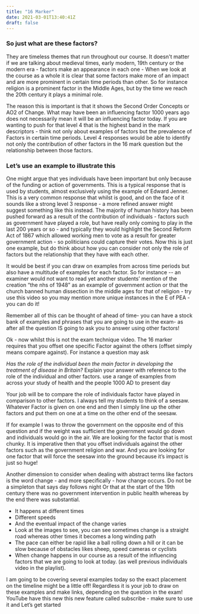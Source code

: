 ```yaml
---
title: "16 Marker"
date: 2021-03-01T13:40:41Z
draft: false
---
```


### So just what are these factors?
They are timeless themes that run throughout our course. It doesn't matter if we are talking about medieval times, early modern, 19th century or the modern era -  factors make an appearance in each one -  When we look at the course as a whole it is clear that some factors make more of an impact and are more prominent in certain time periods than other. So for instance religion is a prominent factor in the Middle Ages, but by the time we reach the 20th century it plays a minimal role.

The reason this is important is that it shows the Second Order Concepts or AO2  of Change. What may have been an influencing factor 1000 years ago does not necessarily mean it will be an influencing factor today.  If you are wanting to push for that level 4 that is the highest band in the mark descriptors -  think not only about examples of factors but the prevalence of Factors in certain time periods. Level 4 responses would be able to identify not only the contribution of other factors in the 16 mark question but the relationship between those factors.

### Let’s use an example to illustrate this
One might argue that yes individuals have been important but only because of the funding or action of governments. This is a typical response that is used by students, almost exclusively using the example of Edward Jenner. This is a very common response that whilst is good, and on the face of it sounds like a strong level 3 response - a more refined answer might suggest something like this instead. The majority of human history has been pushed forward as a result of the contribution of individuals - factors such as government have played a role, but have really only coming to play in the last 200 years or so -  and typically they would highlight the Second Reform Act of 1867 which allowed working men to vote as a result for greater government action - so politicians could capture their votes. Now this is just one example, but do think about how you can consider not only the role of factors but the relationship that they have with each other.

It would be best if you can draw on examples from across time periods but also have a multitude of examples for each factor. So for instance -- an examiner would not want to read yet another students’  mention of the creation “the nhs of 1948” as an example of government action or that the church banned human dissection in the middle ages for that of religion - try use this video so you may mention more unique instances in the E of PEA - you can do it!

Remember all of this can be thought of ahead of time- you can have a stock bank of examples and phrases that you are going to use in the exam- as after all the question IS going to ask you to answer using other factors!

Ok - now whilst this is not the exam technique video. The 16 marker requires that you offset one specific Factor against the others (offset simply means compare against). For instance a question may ask

_Has the role of the individual been the main factor in developing the treatment of disease in Britain?_ Explain your answer with reference to the role of the individual and other factors.  use a range of examples from across your study of health and the people 1000 AD to present day

Your job will be to compare the role of individuals factor have played in comparison to other factors.  I always tell my students to think of a seesaw. Whatever Factor is given on one end and then I simply line up the other factors and put them on one at a time on the other end of the seesaw.  

If for example I was to throw the government on the opposite end of this question and if the weight was sufficient the  government would go down and individuals would go in the air.  We are looking for the factor that is most chunky. It is imperative then that you offset individuals against the other factors such as the government religion and war. And you are looking for one factor that will force the seesaw into the ground because it’s impact is just so huge!

Another dimension to consider when dealing with abstract terms like factors is the word change - and more specifically - how change occurs.
Do not be a simpleton that says day follows night
Or that at the start of the 19th century there was no government intervention in public health whereas by the end there was substantial.
- It happens at different times
- Different speeds
- And the eventual impact of the change varies
- Look at the images to see, you can see sometimes change is a straight road whereas other times it becomes a long winding path
- The pace can either be rapid like a ball rolling down a hill or it can be slow because of obstacles likes sheep, speed cameras or cyclists   
- When change happens in our course as a result of the influencing factors  that we are going to look at today. (as well previous individuals video in the playlist).

I am going to be covering several examples today so the exact placement on the timeline might be a little off! Regardless it is your job to draw on these examples and make links, depending on the question in the exam! YouTube have this new this new feature called subscribe -  make sure to use it and Let’s get started
